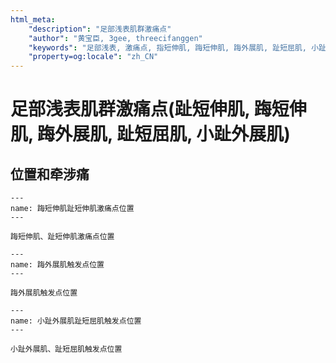 ```yaml
---
html_meta:
    "description": "足部浅表肌群激痛点"
    "author": "黄宝臣, 3gee, threecifanggen"
    "keywords": "足部浅表, 激痛点, 指短伸肌, 踇短伸肌, 踇外展肌, 趾短屈肌, 小趾外展肌, 3gee, threecifanggen, 医学百科, 黄宝臣"
    "property=og:locale": "zh_CN"
---
```

# 足部浅表肌群激痛点(趾短伸肌, 踇短伸肌, 踇外展肌, 趾短屈肌, 小趾外展肌)

## 位置和牵涉痛

```{figure} /_static/img/2022-01-31-14-21-45.png
---
name: 踇短伸肌趾短伸肌激痛点位置
---

踇短伸肌、趾短伸肌激痛点位置
```

```{figure} /_static/img/2022-01-31-14-22-51.png
---
name: 踇外展肌触发点位置
---

踇外展肌触发点位置
```

```{figure} /_static/img/2022-01-31-14-23-23.png
---
name: 小趾外展肌趾短屈肌触发点位置
---

小趾外展肌、趾短屈肌触发点位置
```